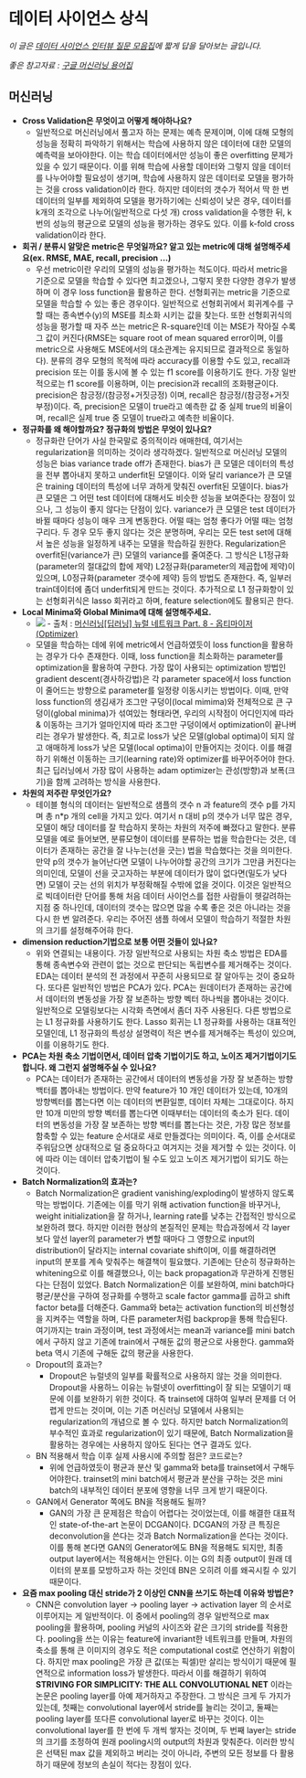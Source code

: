# 데이터 사이언스 상식

*이 글은 <a href="https://zzsza.github.io/data/2018/02/17/datascience-interivew-questions/#%EB%94%A5%EB%9F%AC%EB%8B%9D">데이터 사이언스 인터뷰 질문 모음집</a>에 짧게 답을 달아보는 글입니다.*

*좋은 참고자료 : <a href="https://developers.google.com/machine-learning/glossary/?hl=ko">구글 머신러닝 용어집</a>*

## 머신러닝

- **Cross Validation은 무엇이고 어떻게 해야하나요?**
    - 일반적으로 머신러닝에서 풀고자 하는 문제는 예측 문제이며, 이에 대해 모형의 성능을 정확히 파악하기 위해서는 학습에 사용하지 않은 데이터에 대한 모델의 예측력을 보아야한다. 이는 학습 데이터에서만 성능이 좋은 overfitting 문제가 있을 수 있기 때문이다. 이를 위해 학습에 사용할 데이터와 그렇지 않을 데이터를 나누어야할 필요성이 생기며, 학습에 사용하지 않은 데이터로 모델을 평가하는 것을 cross validation이라 한다. 하지만 데이터의 갯수가 적어서 딱 한 번 데이터의 일부를 제외하여 모델을 평가하기에는 신뢰성이 낮은 경우, 데이터를 k개의 조각으로 나누어(일반적으로 다섯 개) cross validation을 수행한 뒤, k번의 성능의 평균으로 모델의 성능을 평가하는 경우도 있다. 이를 k-fold cross validation이라 한다.
- **회귀 / 분류시 알맞은 metric은 무엇일까요? 알고 있는 metric에 대해 설명해주세요(ex. RMSE, MAE, recall, precision …)**
    - 우선 metric이란 우리의 모델의 성능을 평가하는 척도이다. 따라서 metric을 기준으로 모델을 학습할 수 있다면 최고겠으나, 그렇지 못한 다양한 경우가 발생하며 이 경우 loss function을 활용하곤 한다. 선형회귀는 metric을 기준으로 모델을 학습할 수 있는 좋은 경우이다. 일반적으로 선형회귀에서 회귀계수를 구할 때는 종속변수(y)의 MSE를 최소화 시키는 값을 찾는다. 또한 선형회귀식의 성능을 평가할 때 자주 쓰는 metric은 R-square인데 이는 MSE가 작아질 수록 그 값이 커진다(RMSE는 square root of mean squared error이며, 이를 metric으로 사용해도 MSE에서의 대소관계는 유지되므로 결과적으로 동일하다). 분류의 경우 모형의 목적에 따라 accuracy를 이용할 수도 있고, recall과 precision 또는 이를 동시에 볼 수 있는 f1 score를 이용하기도 한다. 가장 일반적으로는 f1 score를 이용하며, 이는 precision과 recall의 조화평균이다. precision은 참긍정/(참긍정+거짓긍정) 이며, recall은 참긍정/(참긍정+거짓부정)이다. 즉, precision은 모델이 true라고 예측한 값 중 실제 true의 비율이며, recall은 실제 true 중 모델이 true라고 예측한 비율이다.
- **정규화를 왜 해야할까요? 정규화의 방법은 무엇이 있나요?**
    - 정규화란 단어가 사실 한국말로 중의적이라 애매한데, 여기서는 regularization을 의미하는 것이라 생각하겠다. 일반적으로 머신러닝 모델의 성능은 bias variance trade off가 존재한다. bias가 큰 모델은 데이터의 특성을 전부 뽑아내지 못하고 underfit된 모델이다. 이와 달리 variance가 큰 모델은 training 데이터의 특성에 너무 과하게 맞춰진 overfit된 모델이다. bias가 큰 모델은 그 어떤 test 데이터에 대해서도 비슷한 성능을 보여준다는 장점이 있으나, 그 성능이 좋지 않다는 단점이 있다. variance가 큰 모델은 test 데이터가 바뀔 때마다 성능이 매우 크게 변동한다. 어떨 때는 엄청 좋다가 어떨 때는 엄청 구리다. 두 경우 모두 좋지 않다는 것은 분명하며, 우리는 모든 test set에 대해서 높은 성능을 일정하게 내주는 모델을 학습하길 원한다. Regularization은 overfit된(variance가 큰) 모델의 variance를 줄여준다. 그 방식은 L1정규화(parameter의 절대값의 합에 제약) L2정규화(parameter의 제곱합에 제약)이 있으며, L0정규화(parameter 갯수에 제약) 등의 방법도 존재한다. 즉, 일부러 train데이터에 좀더 underfit되게 만드는 것이다. 추가적으로 L1 정규화항이 있는 선형회귀식은 lasso 회귀라고 하며, feature selection에도 활용되곤 한다.
- **Local Minima와 Global Minima에 대해 설명해주세요.**
    - <img src="https://t1.daumcdn.net/cfile/tistory/9915A83E5AB8621703">
        - 출처 : <a href="https://gomguard.tistory.com/187">머신러닝[딥러닝] 뉴럴 네트워크 Part. 8 - 옵티마이저 (Optimizer)</a>
    - 모델을 학습하는 데에 위에 metric에서 언급하였듯이 loss function을 활용하는 경우가 다수 존재한다. 이때, loss function을 최소화하는 parameter를 optimization을 활용하여 구한다. 가장 많이 사용되는 optimization 방법인 gradient descent(경사하강법)은 각 parameter space에서 loss function이 줄어드는 방향으로 parameter를 일정량 이동시키는 방법이다. 이때, 만약 loss function의 생김새가 조그만 구덩이(local mimima)와 전체적으로 큰 구덩이(global minima)가 섞여있는 형태라면, 우리의 시작점이 어디인지에 따라 & 이동하는 크기가 얼마인지에 따라 조그만 구덩이에서 optimization이 끝나버리는 경우가 발생한다. 즉, 최고로 loss가 낮은 모델(global optima)이 되지 않고 애매하게 loss가 낮은 모델(local optima)이 만들어지는 것이다. 이를 해결하기 위해선 이동하는 크기(learning rate)와 optimizer를 바꾸어주어야 한다. 최근 딥러닝에서 가장 많이 사용하는 adam optimizer는 관성(방향)과 보폭(크기)을 함께 고려하는 방식을 사용한다.
- **차원의 저주란 무엇인가요?**
    - 테이블 형식의 데이터는 일반적으로 샘플의 갯수 n 과 feature의 갯수 p를 가지며 총 n*p 개의 cell을 가지고 있다. 여기서 n 대비 p의 갯수가 너무 많은 경우, 모델이 해당 데이터를 잘 학습하지 못하는 차원의 저주에 빠졌다고 말한다. 분류모델을 예로 들어보면, 분류모형이 데이터를 분류하는 법을 학습한다는 것은, 데이터가 존재하는 공간을 잘 나누는(선을 긋는) 법을 학습했다는 것을 의미한다. 만약 p의 갯수가 늘어난다면 모델이 나누어야할 공간의 크기가 그만큼 커진다는 의미인데, 모델이 선을 긋고자하는 부분에 데이터가 많이 없다면(밀도가 낮다면) 모델이 긋는 선의 위치가 부정확해질 수밖에 없을 것이다. 이것은 일반적으로 빅데이터란 단어를 통해 처음 데이터 사이언스를 접한 사람들이 헷갈려하는 지점 중 하나인데, 데이터의 갯수는 많으면 많을 수록 좋은 것은 아니라는 것을 다시 한 번 알려준다. 우리는 주어진 샘플 하에서 모델이 학습하기 적절한 차원의 크기를 설정해주어햐 한다.
- **dimension reduction기법으로 보통 어떤 것들이 있나요?**
    - 위와 연결되는 내용이다. 가장 일반적으로 사용되는 차원 축소 방법은 EDA를 통해 종속변수와 관련이 없는 것으로 판단되는 독립변수를 제거해주는 것이다. EDA는 데이터 분석의 전 과정에서 꾸준히 사용되므로 잘 알아두는 것이 중요하다. 또다른 일반적인 방법은 PCA가 있다. PCA는 원데이터가 존재하는 공간에서 데이터의 변동성을 가장 잘 보존하는 방향 벡터 하나씩을 뽑아내는 것이다. 일반적으로 모델링보다는 시각화 측면에서 좀더 자주 사용된다. 다른 방법으로는 L1 정규화를 사용하기도 한다. Lasso 회귀는 L1 정규화를 사용하는 대표적인 모델인데, L1 정규화의 특성상 설명력이 적은 변수를 제거해주는 특성이 있으며, 이를 이용하기도 한다.
- **PCA는 차원 축소 기법이면서, 데이터 압축 기법이기도 하고, 노이즈 제거기법이기도 합니다. 왜 그런지 설명해주실 수 있나요?**
    - PCA는 데이터가 존재하는 공간에서 데이터의 변동성을 가장 잘 보존하는 방향 백터를 뽑아내는 방법이다. 만약 feature가 10 개인 데이터가 있는데, 10개의 방향벡터를 뽑는다면 이는 데이터의 변환일뿐, 데이터 자체는 그대로이다. 하지만 10개 미만의 방향 벡터를 뽑는다면 이때부터는 데이터의 축소가 된다. 데이터의 변동성을 가장 잘 보존하는 방향 벡터를 뽑는다는 것은, 가장 많은 정보를 함축할 수 있는 feature 순서대로 새로 만들겠다는 의미이다. 즉, 이를 순서대로 주워담으면 상대적으로 덜 중요하다고 여겨지는 것을 제거할 수 있는 것이다. 이에 따라 이는 데이터 압축기법이 될 수도 있고 노이즈 제거기법이 되기도 하는 것이다.
- **Batch Normalization의 효과는?**
    - Batch Normalization은 gradient vanishing/exploding이 발생하지 않도록 막는 방법이다. 기존에는 이를 막기 위해 activation function을 바꾸거나, weight initialization을 잘 하거나, learning rate를 낮추는 간접적인 방식으로 보완하려 했다. 하지만 이러한 현상의 본질적인 문제는 학습과정에서 각 layer보다 앞선 layer의 parameter가 변할 때마다 그 영향으로 input의 distribution이 달라지는 internal covariate shift이며, 이를 해결하려면 input의 분포를 계속 맞춰주는 해결책이 필요했다. 기존에는 단순히 정규화하는 whitening으로 이를 해결했으나, 이는 back propagation과 무관하게 진행된다는 단점이 있었다. Batch Normalization은 이를 보완하여, mini batch마다 평균/분산을 구하여 정규화를 수행하고 scale factor gamma를 곱하고 shift factor beta를 더해준다. Gamma와 beta는 activation function의 비선형성을 지켜주는 역할을 하며, 다른 parameter처럼 backprop을 통해 학습된다. 여기까지는 train 과정이며, test 과정에서는 mean과 variance를 mini batch에서 구하지 않고 기존에 train에서 구해둔 값의 평균으로 사용한다. gamma와 beta 역시 기존에 구해둔 값의 평균을 사용한다.
    - Dropout의 효과는?
        - Dropout은 뉴럴넷의 일부를 확률적으로 사용하지 않는 것을 의미한다. Dropout을 사용하느 이유는 뉴럴넷이 overfitting이 잘 되는 모델이기 때문에 이를 보완하기 위한 것이다. 즉 trainset에 대하여 일부러 문제를 더 어렵게 만드는 것이며, 이는 기존 머신러닝 모델에서 사용되는 regularization의 개념으로 볼 수 있다. 하지만 batch Normalization의 부수적인 효과로 regularization이 있기 때문에, Batch Normalization을 활용하는 경우에는 사용하지 않아도 된다는 연구 결과도 있다.
    - BN 적용해서 학습 이후 실제 사용시에 주의할 점은? 코드로는?
        - 위에 언급하였듯이 평균과 분산 및 gamma와 beta를 trainset에서 구해두어야한다. trainset의 mini batch에서 평균과 분산을 구하는 것은 mini batch의 내부적인 데이터 분포에 영향을 너무 크게 받기 때문이다.
    - GAN에서 Generator 쪽에도 BN을 적용해도 될까?
        - GAN의 가장 큰 문제점은 학습이 어렵다는 것이었는데, 이를 해결한 대표적인 state-of-the-art 논문이 DCGAN이다. DCGAN의 가장 큰 특징은 deconvolution을 쓴다는 것과 Batch Normalization을 쓴다는 것이다. 이를 통해 본다면 GAN의 Generator에도 BN을 적용해도 되지만, 최종 output layer에서는 적용해서는 안된다. 이는 G의 최종 output이 원래 데이터의 분포를 모방하고자 하는 것인데 BN은 오히려 이를 왜곡시킬 수 있기 때문이다.
- **요즘 max pooling 대신 stride가 2 이상인 CNN을 쓰기도 하는데 이유와 방법은?**
    - CNN은 convolution layer -> pooling layer -> activation layer 의 순서로 이루어지는 게 일반적이다. 이 중에서 pooling의 경우 일반적으로 max pooling을 활용하며, pooling 커널의 사이즈와 같은 크기의 stride를 적용한다. pooling을 쓰는 이유는 feature에 invariant한 네트워크를 만들며, 차원의 축소를 통해 큰 이미지의 경우도 적은 computational cost로 연산하기 위함이다. 하지만 max pooling은 가장 큰 값(또는 픽셀)만 살리는 방식이기 때문에 필연적으로 information loss가 발생한다. 따라서 이를 해결하기 위하여 **STRIVING FOR SIMPLICITY: THE ALL CONVOLUTIONAL NET** 이라는 논문은 pooling layer를 아예 제거하자고 주장한다. 그 방식은 크게 두 가지가 있는데, 첫째는 convolutional layer에서 stride를 늘리는 것이고, 둘째는 pooling layer를 또다른 convolutional layer로 바꾸는 것이다. 이는 convolutional layer를 한 번에 두 개씩 쌓자는 것이며, 두 번째 layer는 stride의 크기를 조정하여 원래 pooling시의 output의 차원과 맞춰준다. 이러한 방식은 선택된 max 값을 제외하고 버리는 것이 아니라, 주변의 모든 정보를 다 활용하기 때문에 정보의 손실이 적다는 장점이 있다.
